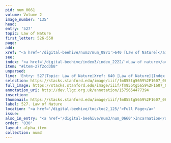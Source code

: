 ```yaml
---
pid: num_0661
volume: Volume 2
image_number: '135'
head: 
entry: '527'
topic: Law of Nature
first_letter: 526-550
page: 
add: 
xref: "<a href='/digital-beehive/num3/num_0871'>640 [Law of Nature]</a>"
see: 
index: "<a href='/digital-beehive/index3/index_2222/'>Law of nature</a>"
item: "#item-27f2cd3b8"
unparsed: 
line: 'Entry: 527|Topic: Law of Nature|Xref: 640 [Law of Nature]|Index: Law of nature|#item-27f2cd3b8'
selection: https://stacks.stanford.edu/image/iiif/fm855tg5659%2F1607_0602/388,1279,2909,338/full/0/default.jpg
full_image: https://stacks.stanford.edu/image/iiif/fm855tg5659%2F1607_0602/full/full/0/default.jpg
annotation_uri: http://dev.llgc.org.uk/annotation/1575654477394
insertion: 
thumbnail: https://stacks.stanford.edu/image/iiif/fm855tg5659%2F1607_0602/388,1279,600,180/250,/0/default.jpg
label: 527. Law of Nature
location: "<a href='/digital-beehive/toc/toc2_125/'>Full Page</a>"
issue: 
also_in_entry: "<a href='/digital-beehive/num3/num_0660'>Incarnation</a>"
order: '030'
layout: alpha_item
collection: num3
---
```

